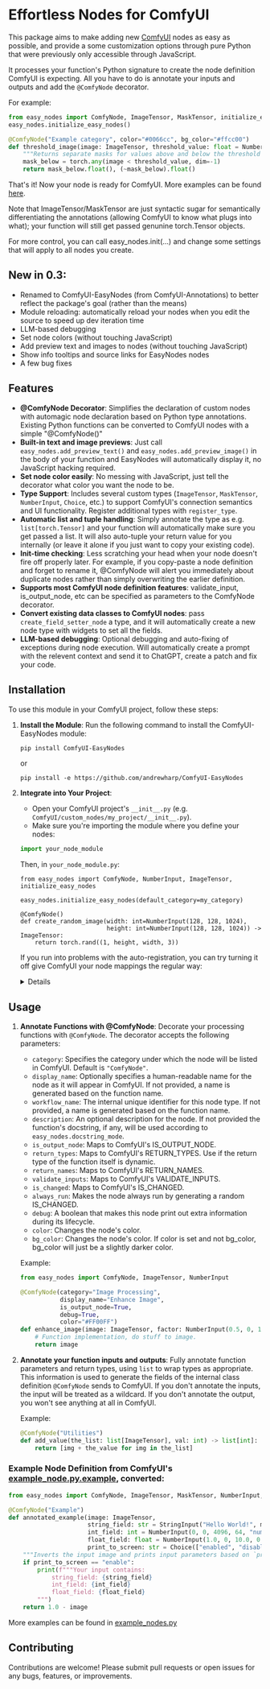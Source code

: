 # Effortless Nodes for ComfyUI

This package aims to make adding new [ComfyUI](https://github.com/comfyanonymous/ComfyUI) nodes as easy as possible, and provide a some customization options through pure Python that were previously only accessible through JavaScript.

It processes your function's Python signature to create the node definition ComfyUI is expecting. All you have to do is annotate your inputs and outputs and add the `@ComfyNode` decorator.

For example:
```python
from easy_nodes import ComfyNode, ImageTensor, MaskTensor, initialize_easy_nodes
easy_nodes.initialize_easy_nodes()

@ComfyNode("Example category", color="#0066cc", bg_color="#ffcc00")
def threshold_image(image: ImageTensor, threshold_value: float = NumberInput(0.5, 0, 1, 0.0001, display="slider")) -> tuple[MaskTensor, MaskTensor]:
    """Returns separate masks for values above and below the threshold value."""
    mask_below = torch.any(image < threshold_value, dim=-1)
    return mask_below.float(), (~mask_below).float()
```

That's it! Now your node is ready for ComfyUI. More examples can be found [here](example/example_nodes.py).

Note that ImageTensor/MaskTensor are just syntactic sugar for semantically differentiating the annotations (allowing ComfyUI to know what plugs into what); your function will still get passed genunine torch.Tensor objects.

For more control, you can call easy_nodes.init(...) and change some settings that will apply to all nodes you create.

## New in 0.3:

- Renamed to ComfyUI-EasyNodes (from ComfyUI-Annotations) to better reflect the package's goal (rather than the means)
- Module reloading: automatically reload your nodes when you edit the source to speed up dev iteration time
- LLM-based debugging
- Set node colors (without touching JavaScript)
- Add preview text and images to nodes (without touching JavaScript)
- Show info tooltips and source links for EasyNodes nodes
- A few bug fixes

## Features

- **@ComfyNode Decorator**: Simplifies the declaration of custom nodes with automagic node declaration based on Python type annotations. Existing Python functions can be converted to ComfyUI nodes with a simple "@ComfyNode()"
- **Built-in text and image previews**: Just call `easy_nodes.add_preview_text()` and `easy_nodes.add_preview_image()` in the body of your function and EasyNodes will automatically display it, no JavaScript hacking required.
- **Set node color easily**: No messing with JavaScript, just tell the decorator what color you want the node to be.
- **Type Support**: Includes several custom types (`ImageTensor`, `MaskTensor`, `NumberInput`, `Choice`, etc.) to support ComfyUI's connection semantics and UI functionality. Register additional types with `register_type`.
- **Automatic list and tuple handling**: Simply annotate the type as e.g. ```list[torch.Tensor]``` and your function will automatically make sure you get passed a list. It will also auto-tuple your return value for you internally (or leave it alone if you just want to copy your existing code).
- **Init-time checking**: Less scratching your head when your node doesn't fire off properly later. For example, if you copy-paste a node definition and forget to rename it, @ComfyNode will alert you immediately about duplicate nodes rather than simply overwriting the earlier definition.
- **Supports most ComfyUI node definition features**: validate_input, is_output_node, etc can be specified as parameters to the ComfyNode decorator.
- **Convert existing data classes to ComfyUI nodes**: pass `create_field_setter_node` a type, and it will automatically create a new node type with widgets to set all the fields.
- **LLM-based debugging**: Optional debugging and auto-fixing of exceptions during node execution. Will automatically create a prompt with the relevent context and send it to ChatGPT, create a patch and fix your code.


## Installation

To use this module in your ComfyUI project, follow these steps:

1. **Install the Module**: Run the following command to install the ComfyUI-EasyNodes module:

    ```bash
    pip install ComfyUI-EasyNodes
    ```
    or
    ```
    pip install -e https://github.com/andrewharp/ComfyUI-EasyNodes
    ```

2. **Integrate into Your Project**:
    - Open your ComfyUI project's `__init__.py` (e.g. `ComfyUI/custom_nodes/my_project/__init__.py`).
    - Make sure you're importing the module where you define your nodes:

    ```python
    import your_node_module
    ```

    Then, in `your_node_module.py`:
    ```
    from easy_nodes import ComfyNode, NumberInput, ImageTensor, initialize_easy_nodes

    easy_nodes.initialize_easy_nodes(default_category=my_category)

    @ComfyNode()
    def create_random_image(width: int=NumberInput(128, 128, 1024), 
                            height: int=NumberInput(128, 128, 1024)) -> ImageTensor:
        return torch.rand((1, height, width, 3))
    ```

    If you run into problems with the auto-registration, you can try turning it off give ComfyUI your node mappings the regular way:
    <details>

    In `__init__.py`:

    ```python
    import easy_nodes
    import your_node_module

    NODE_CLASS_MAPPINGS, NODE_DISPLAY_NAME_MAPPINGS = easy_nodes.get_node_mappings()

    # Export so that ComfyUI can pick them up.
    __all__ = ['NODE_CLASS_MAPPINGS', 'NODE_DISPLAY_NAME_MAPPINGS']
    ```

    and in `your_node_module.py`:
    ```python
    import easy_nodes
    easy_nodes.initialize_easy_nodes(default_category=my_category, auto_register=False)

    ...
    ```

    </details>

## Usage

1. **Annotate Functions with @ComfyNode**: Decorate your processing functions with `@ComfyNode`. The decorator accepts the following parameters:
   - `category`: Specifies the category under which the node will be listed in ComfyUI. Default is `"ComfyNode"`.
   - `display_name`: Optionally specifies a human-readable name for the node as it will appear in ComfyUI. If not provided, a name is generated based on the function name.
   - `workflow_name`: The internal unique identifier for this node type. If not provided, a name is generated based on the function name.
   - `description`: An optional description for the node. If not provided the function's docstring, if any, will be used according to `easy_nodes.docstring_mode`.
   - `is_output_node`: Maps to ComfyUI's IS_OUTPUT_NODE.
   - `return_types`: Maps to ComfyUI's RETURN_TYPES. Use if the return type of the function itself is dynamic.
   - `return_names`: Maps to ComfyUI's RETURN_NAMES.
   - `validate_inputs`: Maps to ComfyUI's VALIDATE_INPUTS.
   - `is_changed`: Maps to ComfyUI's IS_CHANGED.
   - `always_run`: Makes the node always run by generating a random IS_CHANGED.
   - `debug`: A boolean that makes this node print out extra information during its lifecycle.
   - `color`: Changes the node's color.
   - `bg_color`: Changes the node's color. If color is set and not bg_color, bg_color will just be a slightly darker color.

    Example:
    ```python
    from easy_nodes import ComfyNode, ImageTensor, NumberInput

    @ComfyNode(category="Image Processing",
               display_name="Enhance Image",
               is_output_node=True,
               debug=True,
               color="#FF00FF")
    def enhance_image(image: ImageTensor, factor: NumberInput(0.5, 0, 1, 0.1)) -> ImageTensor:
        # Function implementation, do stuff to image.
        return image
    ```

2. **Annotate your function inputs and outputs**: Fully annotate function parameters and return types, using `list` to wrap types as appropriate. This information is used to generate the fields of the internal class definition `@ComfyNode` sends to ComfyUI. If you don't annotate the inputs, the input will be treated as a wildcard. If you don't annotate the output, you won't see anything at all in ComfyUI.

    Example:
    ```python
    @ComfyNode("Utilities")
    def add_value(the_list: list[ImageTensor], val: int) -> list[int]:
        return [img + the_value for img in the_list]
    ```

### Example Node Definition from ComfyUI's [example_node.py.example](https://github.com/comfyanonymous/ComfyUI/blob/master/custom_nodes/example_node.py.example), converted:

```python
from easy_nodes import ComfyNode, ImageTensor, MaskTensor, NumberInput, Choice, StringInput

@ComfyNode("Example")
def annotated_example(image: ImageTensor, 
                      string_field: str = StringInput("Hello World!", multiline=False),
                      int_field: int = NumberInput(0, 0, 4096, 64, "number"), 
                      float_field: float = NumberInput(1.0, 0, 10.0, 0.01, 0.001),
                      print_to_screen: str = Choice(["enabled", "disabled"])) -> ImageTensor:
    """Inverts the input image and prints input parameters based on `print_to_screen` choice."""
    if print_to_screen == "enable":
        print(f"""Your input contains:
            string_field: {string_field}
            int_field: {int_field}
            float_field: {float_field}
        """)
    return 1.0 - image
```

More examples can be found in [example_nodes.py](https://github.com/andrewharp/ComfyUI-Annotations/blob/main/example/example_nodes.py)


## Contributing

Contributions are welcome! Please submit pull requests or open issues for any bugs, features, or improvements.
